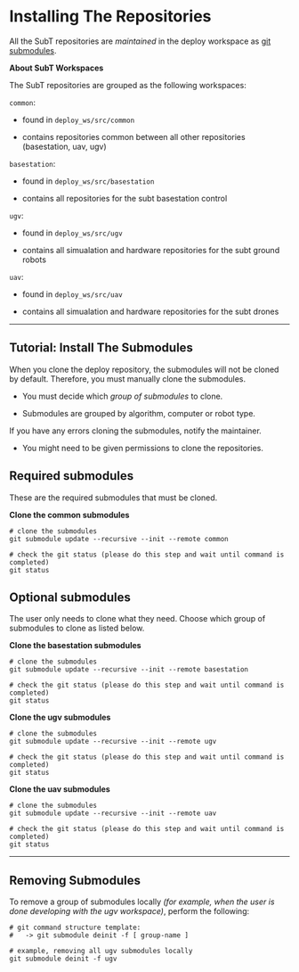# Installing The Repositories

All the SubT repositories are *maintained* in the deploy workspace as [git submodules](https://git-scm.com/book/en/v2/Git-Tools-Submodules).

**About SubT Workspaces**

The SubT repositories are grouped as the following workspaces:

`common`:

- found in `deploy_ws/src/common`

- contains repositories common between all other repositories (basestation, uav, ugv)
  
`basestation`:

- found in `deploy_ws/src/basestation`

- contains all repositories for the subt basestation control


`ugv`:

- found in `deploy_ws/src/ugv`

- contains all simualation and hardware repositories for the subt ground robots
  
`uav`:

- found in `deploy_ws/src/uav`

- contains all simualation and hardware repositories for the subt drones

* * *

## Tutorial: Install The Submodules

When you clone the deploy repository, the submodules will not be cloned by default. Therefore, you must manually clone the submodules.

- You must decide which *group of submodules* to clone.

- Submodules are grouped by algorithm, computer or robot type.

If you have any errors cloning the submodules, notify the maintainer.

- You might need to be given permissions to clone the repositories.

## Required submodules

These are the required submodules that must be cloned.

**Clone the common submodules**

    # clone the submodules
    git submodule update --recursive --init --remote common

    # check the git status (please do this step and wait until command is completed)
    git status

## Optional submodules

The user only needs to clone what they need. Choose which group of submodules to clone as listed below.

**Clone the basestation submodules**

    # clone the submodules
    git submodule update --recursive --init --remote basestation

    # check the git status (please do this step and wait until command is completed)
    git status

**Clone the ugv submodules**

    # clone the submodules
    git submodule update --recursive --init --remote ugv

    # check the git status (please do this step and wait until command is completed)
    git status

**Clone the uav submodules**

    # clone the submodules
    git submodule update --recursive --init --remote uav

    # check the git status (please do this step and wait until command is completed)
    git status

* * *


## Removing Submodules

To remove a group of submodules locally *(for example, when the user is done developing with the ugv workspace)*, perform the following:

    # git command structure template:
    #   -> git submodule deinit -f [ group-name ]

    # example, removing all ugv submodules locally
    git submodule deinit -f ugv
